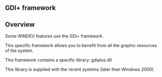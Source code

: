 


## GDI+ framework
			



<a name="NOTE1"></a>
<a name="NOTE1_1"></a>


## Overview
<a name="overview_ELTTEXTE000064"></a>
Some WINDEV features use the GDI+ framework.

This specific framework allows you to benefit from all the graphic resources of the system.

This framework contains a specific library: gdiplus.dll.

This library is supplied with the recent systems (later than Windows 2000).


